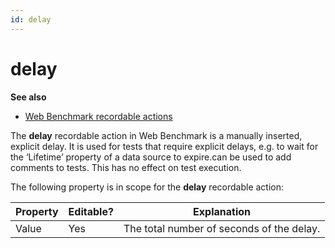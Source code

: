 ```yaml
---
id: delay
---
```


# delay

**See also**

- [Web Benchmark recordable actions](/docs/Web%20and%20app%20UIs/Web%20Benchmark%20recordable%20actions)

The **delay** recordable action in Web Benchmark is a manually inserted, explicit delay. It is used for tests that require explicit delays, e.g. to wait for the ‘Lifetime’ property of a data source to expire.can be used to add comments to tests. This has no effect on test execution.

The following property is in scope for the **delay** recordable action:

|**Property**|**Editable?**|**Explanation**|
|--------|--------|--------|
|Value   |Yes     |The total number of seconds of the delay.|



 